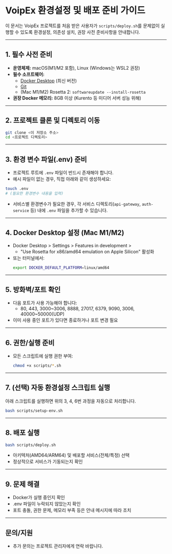 # VoipEx 환경설정 및 배포 준비 가이드

이 문서는 VoipEx 프로젝트를 처음 받은 사용자가 `scripts/deploy.sh`를 문제없이 실행할 수 있도록 환경설정, 의존성 설치, 권장 사전 준비사항을 안내합니다.

---

## 1. 필수 사전 준비

- **운영체제:** macOS(M1/M2 포함), Linux (Windows는 WSL2 권장)
- **필수 소프트웨어:**
  - [Docker Desktop](https://www.docker.com/products/docker-desktop/) (최신 버전)
  - [Git](https://git-scm.com/)
  - (Mac M1/M2) Rosetta 2: `softwareupdate --install-rosetta`
- **권장 Docker 메모리:** 8GB 이상 (Kurento 등 미디어 서버 성능 위해)

---

## 2. 프로젝트 클론 및 디렉토리 이동

```bash
git clone <이 저장소 주소>
cd <프로젝트 디렉토리>
```

---

## 3. 환경 변수 파일(.env) 준비

- 프로젝트 루트에 `.env` 파일이 반드시 존재해야 합니다.
- 예시 파일이 없는 경우, 직접 아래와 같이 생성하세요:

```bash
touch .env
# (필요한 환경변수 내용을 입력)
```

- 서비스별 환경변수가 필요한 경우, 각 서비스 디렉토리(`api-gateway`, `auth-service` 등) 내에 `.env` 파일을 추가할 수 있습니다.

---

## 4. Docker Desktop 설정 (Mac M1/M2)

- Docker Desktop > Settings > Features in development >
  - "Use Rosetta for x86/amd64 emulation on Apple Silicon" 활성화
- 또는 터미널에서:
  ```bash
  export DOCKER_DEFAULT_PLATFORM=linux/amd64
  ```

---

## 5. 방화벽/포트 확인

- 다음 포트가 사용 가능해야 합니다:
  - 80, 443, 3000~3006, 8888, 27017, 6379, 9090, 3006, 40000~50000(UDP)
- 이미 사용 중인 포트가 있다면 종료하거나 포트 변경 필요

---

## 6. 권한/실행 준비

- 모든 스크립트에 실행 권한 부여:
  ```bash
  chmod +x scripts/*.sh
  ```

---

## 7. (선택) 자동 환경설정 스크립트 실행

아래 스크립트를 실행하면 위의 3, 4, 6번 과정을 자동으로 처리합니다.

```bash
bash scripts/setup-env.sh
```

---

## 8. 배포 실행

```bash
bash scripts/deploy.sh
```
- 아키텍처(AMD64/ARM64) 및 배포할 서비스(전체/특정) 선택
- 정상적으로 서비스가 기동되는지 확인

---

## 9. 문제 해결

- Docker가 실행 중인지 확인
- .env 파일이 누락되지 않았는지 확인
- 포트 충돌, 권한 문제, 메모리 부족 등은 안내 메시지에 따라 조치

---

## 문의/지원
- 추가 문의는 프로젝트 관리자에게 연락 바랍니다. 